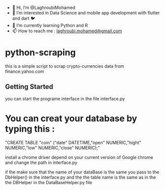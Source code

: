 - 👋 Hi, I’m @LaghroubiMohamed
- 👀 I’m interested in Data Science and mobile app development with flutter and dart 🐦
- 🌱 I’m currently learning Python and R 
- 📫 How to reach me : laghroubi.mohamed@gmail.com


# python-scraping
this is a simple script to scrap crypto-currencies data from finance.yahoo.com

## Getting Started
 you can start the programe interface in the file interface.py
 
# You can creat your database by typing this : 

 "CREATE TABLE "coin" ("date"	DATETIME,"open"	NUMERIC,"hight"	NUMERIC,"low"	NUMERIC,"close"	NUMERIC);"

 install a chrome driver depend on your current version of Google chrome and change the path in interface.py

 if the make sure that the name of your dataBase is the same you pass to the DbHelper() in the interface.py and the the table name is the same as in the the DBHelper in the DataBaseHelper.py file
